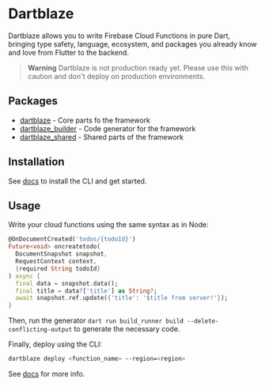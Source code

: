 # Dartblaze

Dartblaze allows you to write Firebase Cloud Functions in pure Dart, bringing type safety, language, ecosystem, and packages you already know and love from Flutter to the backend.

> **Warning**
> Dartblaze is not production ready yet. Please use this with caution and don't deploy on production environments.

## Packages

- [dartblaze](https://pub.dev/packages/dartblaze) - Core parts fo the framework
- [dartblaze_builder](https://pub.dev/packages/dartblaze_builder) - Code generator for the framework
- [dartblaze_shared](https://pub.dev/packages/dartblaze_shared) - Shared parts of the framework


## Installation

See [docs](https://docs.dartblaze.com/introduction/getting-started) to install the CLI and get started.

## Usage

Write your cloud functions using the same syntax as in Node:

```dart
@OnDocumentCreated('todos/{todoId}')
Future<void> oncreatetodo(
  DocumentSnapshot snapshot,
  RequestContext context,
  {required String todoId}
) async {
  final data = snapshot.data();
  final title = data?['title'] as String?;
  await snapshot.ref.update({'title': '$title from server!'});
}
```

Then, run the generator `dart run build_runner build --delete-conflicting-output` to generate the necessary code.

Finally, deploy using the CLI: 
```bash
dartblaze deploy <function_name> --region=<region>
```

See [docs](https://docs.dartblaze.com/) for more info.
